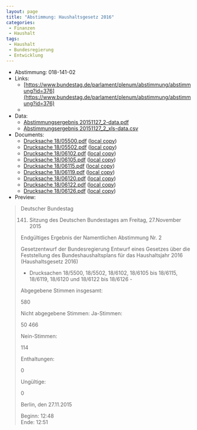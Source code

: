 ```yaml
---
layout: page
title: "Abstimmung: Haushaltsgesetz 2016"
categories:
 - Finanzen
 - Haushalt
tags:
 - Haushalt
 - Bundesregierung
 - Entwicklung
---
```


* Abstimmung: 018-141-02
* Links: 
    * [https://www.bundestag.de/parlament/plenum/abstimmung/abstimmung?id=376](https://www.bundestag.de/parlament/plenum/abstimmung/abstimmung?id=376)
    * 
* Data: 
    * [Abstimmungsergebnis 20151127_2-data.pdf](/res/abstimmungsliste/20151127_2-data.pdf)
    * [Abstimmungsergebnis 20151127_2_xls-data.csv](/res/abstimmungsliste/analyses/20151127_2_xls-data.csv)
* Documents: 
    * [Drucksache 18/05500.pdf](http://dip21.bundestag.de/dip21/btd/18/055/1805500.pdf) ([local copy](/res/abstimmungsdaten/018-141-02/1805500.pdf))
    * [Drucksache 18/05502.pdf](http://dip21.bundestag.de/dip21/btd/18/055/1805502.pdf) ([local copy](/res/abstimmungsdaten/018-141-02/1805502.pdf))
    * [Drucksache 18/06102.pdf](http://dip21.bundestag.de/dip21/btd/18/061/1806102.pdf) ([local copy](/res/abstimmungsdaten/018-141-02/1806102.pdf))
    * [Drucksache 18/06105.pdf](http://dip21.bundestag.de/dip21/btd/18/061/1806105.pdf) ([local copy](/res/abstimmungsdaten/018-141-02/1806105.pdf))
    * [Drucksache 18/06115.pdf](http://dip21.bundestag.de/dip21/btd/18/061/1806115.pdf) ([local copy](/res/abstimmungsdaten/018-141-02/1806115.pdf))
    * [Drucksache 18/06119.pdf](http://dip21.bundestag.de/dip21/btd/18/061/1806119.pdf) ([local copy](/res/abstimmungsdaten/018-141-02/1806119.pdf))
    * [Drucksache 18/06120.pdf](http://dip21.bundestag.de/dip21/btd/18/061/1806120.pdf) ([local copy](/res/abstimmungsdaten/018-141-02/1806120.pdf))
    * [Drucksache 18/06122.pdf](http://dip21.bundestag.de/dip21/btd/18/061/1806122.pdf) ([local copy](/res/abstimmungsdaten/018-141-02/1806122.pdf))
    * [Drucksache 18/06126.pdf](http://dip21.bundestag.de/dip21/btd/18/061/1806126.pdf) ([local copy](/res/abstimmungsdaten/018-141-02/1806126.pdf))
* Preview: 
> Deutscher Bundestag
> 
> 141. Sitzung des Deutschen Bundestages
> am Freitag, 27.November 2015
> 
> Endgültiges Ergebnis der Namentlichen Abstimmung Nr. 2
> 
> Gesetzentwurf der Bundesregierung
> Entwurf eines Gesetzes über die Feststellung des Bundeshaushaltsplans für das
> Haushaltsjahr 2016 (Haushaltsgesetz 2016)
> - Drucksachen 18/5500, 18/5502, 18/6102, 18/6105 bis 18/6115, 18/6119, 18/6120 und
> 18/6122 bis 18/6126 -
> 
> Abgegebene Stimmen insgesamt:
> 
> 580
> 
> Nicht abgegebene Stimmen:
> Ja-Stimmen:
> 
> 50
> 466
> 
> Nein-Stimmen:
> 
> 114
> 
> Enthaltungen:
> 
> 0
> 
> Ungültige:
> 
> 0
> 
> Berlin, den 27.11.2015
> 
> Beginn: 12:48  
> Ende: 12:51
